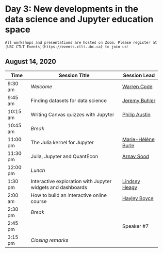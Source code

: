 # Day 3: New developments in the data science and Jupyter education space

```{important}
All workshops and presentations are hosted on Zoom. Please register at [UBC CTLT Events](https://events.ctlt.ubc.ca) to join us!
```

## August 14, 2020

| Time | Session Title | Session Lead |
| -- | -- | -- |
| 9:30 am  | *Welcome* | [Warren Code](speakers.html#warren-code) |
| 9:45 am | Finding datasets for data science | [Jeremy Buhler](speakers.html#jeremy-buhler) |
| 10:15 am | Writing Canvas quizzes with Jupyter | [Philip Austin](speakers.html#philip-austin) |
| 10:45 am | *Break* | |
| 11:00 pm | The Julia kernel for Jupyter | [Marie-Hélène Burle](speakers.html#marie-helene-burle) |
| 11:30 pm  | Julia, Jupyter and QuantEcon | [Arnav Sood](speakers.html#arnav-sood) |
| 12:00 pm | *Lunch* | |
| 1:30 pm  | Interactive exploration with Jupyter widgets and dashboards | [Lindsey Heagy](speakers.html#lindsey-heagy) |
| 2:00 am | How to build an interactive online course | [Hayley Boyce](speakers.html#hayley-boyce) |
| 2:30 pm  | *Break* | |
| 2:45 pm  | | Speaker #7 |
| 3:15 pm  | *Closing remarks* | |
